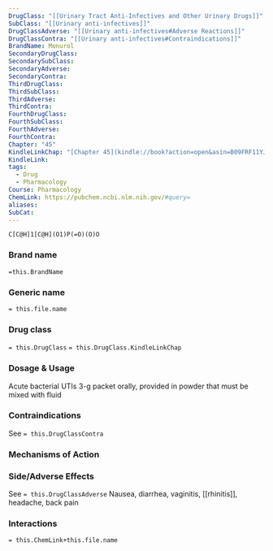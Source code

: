 ```yaml
---
DrugClass: "[[Urinary Tract Anti-Infectives and Other Urinary Drugs]]"
SubClass: "[[Urinary anti-infectives]]"
DrugClassAdverse: "[[Urinary anti-infectives#Adverse Reactions]]"
DrugClassContra: "[[Urinary anti-infectives#Contraindications]]"
BrandName: Monurol
SecondaryDrugClass: 
SecondarySubClass: 
SecondaryAdverse: 
SecondaryContra: 
ThirdDrugClass: 
ThirdSubClass: 
ThirdAdverse: 
ThirdContra: 
FourthDrugClass: 
FourthSubClass: 
FourthAdverse: 
FourthContra: 
Chapter: "45"
KindleLinkChap: "[Chapter 45](kindle://book?action=open&asin=B09FRF11YJ&location=26138)"
KindleLink: 
tags:
  - Drug
  - Pharmacology
Course: Pharmacology
ChemLink: https://pubchem.ncbi.nlm.nih.gov/#query=
aliases: 
SubCat:
---
```

```smiles
C[C@H]1[C@H](O1)P(=O)(O)O
```

### Brand name
`=this.BrandName`

### Generic name
`= this.file.name`

### Drug class 
`= this.DrugClass`
	`= this.DrugClass.KindleLinkChap`

### Dosage & Usage
Acute bacterial UTIs 
3-g packet orally, provided in powder that must be mixed with fluid 

### Contraindications
See `= this.DrugClassContra`

### Mechanisms of Action


### Side/Adverse Effects
See `= this.DrugClassAdverse`
Nausea, diarrhea, vaginitis, [[rhinitis]], headache, back pain 

### Interactions

`= this.ChemLink+this.file.name`

